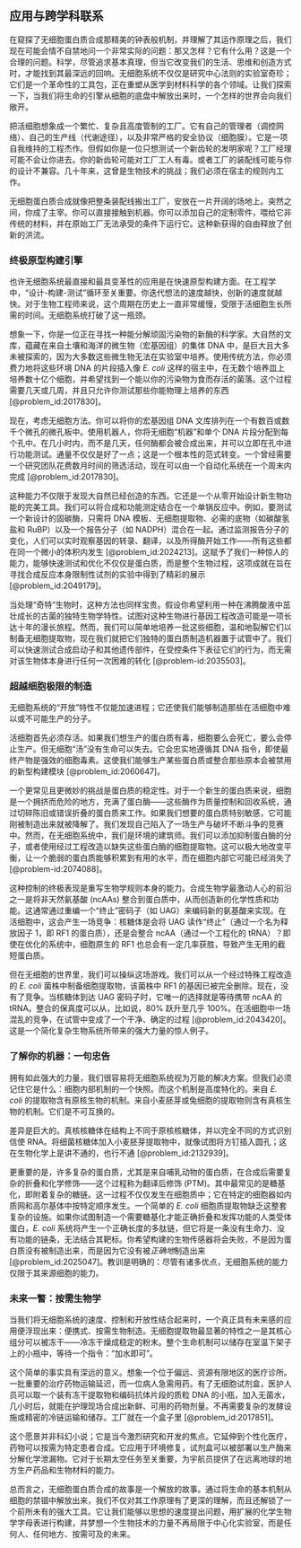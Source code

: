 ## 应用与跨学科联系

在窥探了无细胞蛋白质合成那精美的钟表般机制，并理解了其运作原理之后，我们现在可能会情不自禁地问一个非常实际的问题：那又怎样？它有什么用？这是一个合理的问题。科学，尽管追求基本真理，但当它改变我们的生活、思维和创造方式时，才能找到其最深远的回响。无细胞系统不仅仅是研究中心法则的实验室奇珍；它们是一个革命性的工具包，正在重塑从医学到材料科学的各个领域。让我们探索一下，当我们将生命的引擎从细胞的底盘中解放出来时，一个怎样的世界会向我们敞开。

把活细胞想象成一个繁忙、复杂且高度管制的工厂。它有自己的管理者（调控网络）、自己的生产线（代谢途径），以及非常严格的安全协议（细胞膜）。它是一项自我维持的工程杰作。但假如你是一位只想测试一个新齿轮的发明家呢？工厂经理可能不会让你进去。你的新齿轮可能对工厂工人有毒。或者工厂的装配线可能与你的设计不兼容。几十年来，这曾是生物技术的挑战；我们必须在宿主的规则内工作。

无细胞蛋白质合成就像把整条装配线搬出工厂，安放在一片开阔的场地上。突然之间，你成了主宰。你可以直接接触到机器。你可以添加自己的定制零件，喂给它非传统的材料，并在原始工厂无法承受的条件下运行它。这种新获得的自由释放了创新的洪流。

### 终极原型构建引擎

也许无细胞系统最直接和最具变革性的应用是在快速原型构建方面。在工程学中，“设计-构建-测试”循环至关重要。你迭代想法的速度越快，创新的速度就越快。对于生物工程师来说，这个周期在历史上一直非常缓慢，受限于活细胞生长所需的时间。无细胞系统打破了这一瓶颈。

想象一下，你是一位正在寻找一种能分解顽固污染物的新酶的科学家。大自然的文库，蕴藏在来自土壤和海洋的微生物（宏基因组）的集体 DNA 中，是巨大且大多未被探索的，因为大多数这些微生物无法在实验室中培养。使用传统方法，你必须费力地将这些环境 DNA 的片段插入像 *E. coli* 这样的宿主中，在无数个培养皿上培养数十亿个细胞，并希望找到一个能以你的污染物为食而存活的菌落。这个过程需要几天或几周，并且只允许你测试那些你能物理上培养的东西 [@problem_id:2017830]。

现在，考虑无细胞方法。你可以将你的宏基因组 DNA 文库排列在一个有数百或数千个微孔的微孔板中。使用机器人，你将无细胞“机器”和单个 DNA 片段分配到每个孔中。在几小时内，而不是几天，任何酶都会被合成出来，并可以立即在孔中进行功能测试。通量不仅仅是好了一点；这是一个根本性的范式转变。一个曾经需要一个研究团队花费数月时间的筛选活动，现在可以由一个自动化系统在一个周末内完成 [@problem_id:2017830]。

这种能力不仅限于发现大自然已经创造的东西。它还是一个从零开始设计新生物功能的完美工具。我们可以将合成和功能测定结合在一个单锅反应中。例如，要测试一个新设计的固碳酶，只需将 DNA 模板、无细胞提取物、必需的底物（如碳酸氢盐和 RuBP）以及一个报告分子（如 NADPH）混合在一起。通过监测报告分子的变化，人们可以实时观察基因的转录、翻译，以及所得酶开始工作——所有这些都在同一个微小的体积内发生 [@problem_id:2024213]。这赋予了我们一种惊人的能力，能够快速测试和优化不仅仅是蛋白质，而是整个生物过程，这项成就在旨在寻找合成反应本身限制性试剂的实验中得到了精彩的展示 [@problem_id:2049179]。

当处理“奇特”生物时，这种方法也同样宝贵。假设你希望利用一种在沸腾酸液中茁壮成长的古菌的独特生物学特性。试图对这种生物进行基因工程改造可能是一项长达十年的漫长旅程。然而，我们可以简单地培养一批这些细胞，温和地裂解它们以制备无细胞提取物，现在我们就把它们独特的蛋白质制造机器置于试管中了。我们可以快速测试合成启动子和其他遗传部件，在受控条件下表征它们的行为，而无需对该生物体本身进行任何一次困难的转化 [@problem-id:2035503]。

### 超越细胞极限的制造

无细胞系统的“开放”特性不仅能加速进程；它还使我们能够制造那些在活细胞中难以或不可能生产的分子。

活细胞首先必须存活。如果我们想生产的蛋白质有毒，细胞要么会死亡，要么会停止生产。但无细胞“汤”没有生命可以失去。它会忠实地遵循其 DNA 指令，即使最终产物是强效的细胞毒素。这使我们能够生产某些蛋白质或整合那些原本会被禁用的新型构建模块 [@problem_id:2060647]。

一个更常见且更微妙的挑战是蛋白质的稳定性。对于一个新生的蛋白质来说，细胞是一个拥挤而危险的地方，充满了蛋白酶——这些酶作为质量控制和回收系统，通过切碎陈旧或错误折叠的蛋白质来工作。如果我们想要的蛋白质特别敏感，它可能刚被制造出来就被降解了。我们发现自己陷入了一场生产与破坏不断斗争的竞赛中。然而，在无细胞系统中，我们是环境的建筑师。我们可以添加抑制蛋白酶的分子，或者使用经过工程改造以缺失这些蛋白酶的细胞提取物。这可以极大地改变平衡，让一个脆弱的蛋白质能够积累到有用的水平，而在细胞内部它可能已经消失了 [@problem-id:2074088]。

这种控制的终极表现是重写生物学规则本身的能力。合成生物学最激动人心的前沿之一是将非天然氨基酸 (ncAAs) 整合到蛋白质中，从而创造新的化学性质和功能。这通常通过重编一个“终止”密码子（如 UAG）来编码新的氨基酸来实现。在活细胞中，这会产生一场竞争：核糖体是会将 UAG 读作“终止”（通过一个名为释放因子 1，即 RF1 的蛋白质），还是会整合 ncAA（通过一个工程化的 tRNA）？即使在优化的系统中，细胞原生的 RF1 也总会有一定几率获胜，导致产生无用的截短蛋白质。

但在无细胞的世界里，我们可以操纵这场游戏。我们可以从一个经过特殊工程改造的 *E. coli* 菌株中制备细胞提取物，该菌株中 RF1 的基因已被完全删除。现在，没有了竞争。当核糖体到达 UAG 密码子时，它唯一的选择就是等待携带 ncAA 的 tRNA。整合的保真度可以从，比如说，80% 跃升至几乎 100%。在活细胞中一场混乱的竞争，在试管中变成了一个干净、确定的过程 [@problem_id:2043420]。这是一个简化复杂生物系统所带来的强大力量的惊人例子。

### 了解你的机器：一句忠告

拥有如此强大的力量，我们很容易将无细胞系统视为万能的解决方案。但我们必须记住它是什么：细胞内部机制的一个快照。而这个机制是高度特化的。来自 *E. coli* 的提取物含有原核生物的机制。来自小麦胚芽或兔细胞的提取物则含有真核生物的机制。它们是不可互换的。

差异是巨大的。真核核糖体在结构上不同于原核核糖体，并以完全不同的方式识别信使 RNA。将细菌核糖体加入小麦胚芽提取物中，就像试图将方钉插入圆孔；这在生物化学上是讲不通的，也行不通 [@problem_id:2132939]。

更重要的是，许多复杂的蛋白质，尤其是来自哺乳动物的蛋白质，在合成后需要复杂的折叠和化学修饰——这个过程称为翻译后修饰 (PTM)。其中最常见的是糖基化，即附着复杂的糖链。这一过程不仅仅发生在细胞质中；它在特定的细胞器如内质网和高尔基体中按特定顺序发生。一个简单的 *E. coli* 细胞质提取物缺乏这整套复杂的设施。如果你试图制造一个需要糖基化才能正确折叠和发挥功能的人类受体蛋白，*E. coli* 系统将产生一个正确长度的多肽链，但它将是一条没有生命力、没有功能的链条，无法结合其靶标。你希望构建的生物传感器将会失败，不是因为蛋白质没有被制造出来，而是因为它没有被*正确地*制造出来 [@problem_id:2025047]。教训是明确的：尽管有诸多优点，无细胞系统的能力仅限于其来源细胞的能力。

### 未来一瞥：按需生物学

当我们将无细胞系统的速度、控制和开放性结合起来时，一个真正具有未来感的应用便浮现出来：便携式、按需生物制造。无细胞提取物最显著的特性之一是其核心组分可以被冻干——冷冻干燥成稳定的粉末。整个生命机制可以储存在室温下架子上的小瓶中，等待一个指令：“加水即可”。

这个简单的事实具有深远的意义。想象一个位于偏远、资源有限地区的医疗诊所。一批重要的治疗药物运输延迟，而一位病人急需用药。有了无细胞试剂盒，医护人员可以取一个装有冻干提取物和编码抗体片段的质粒 DNA 的小瓶，加入无菌水，几小时后，就能在护理现场合成出新鲜、可用的药物剂量。不再需要复杂的发酵设施或精密的冷链运输和储存。工厂就在一个盒子里 [@problem_id:2017851]。

这个愿景并非科幻小说；它是当今激烈研究和开发的焦点。它延伸到个性化医疗，药物可以按需为特定患者合成。它应用于环境修复，试剂盒可以被部署以生产酶来分解化学泄漏物。它对于长期太空任务至关重要，为宇航员提供了在远离地球的地方生产药品和生物材料的能力。

总而言之，无细胞蛋白质合成的故事是一个解放的故事。通过将生命的基本机制从细胞的禁锢中解放出来，我们不仅对其工作原理有了更深的理解，而且还解锁了一个前所未有的强大工具。它让我们能够以思想的速度提出问题，用扩展的化学生物学字母表进行构建，并梦想一个生物技术的力量不再局限于中心化实验室，而是任何人、任何地方、按需可及的未来。